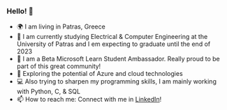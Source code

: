 ### Hello!  👋
- 🌍 I am living in Patras, Greece
- 🏫 I am currently studying Electrical & Computer Engineering at the University of Patras and I em expecting to graduate until the end of 2023
- 🔭 I am a Beta Microsoft Learn Student Ambassador. Really proud to be part of this great community!
- 🌱 Exploring the potential of Azure and cloud technologies
- 💻 Also trying to sharpen my programming skills, I am mainly working with Python, C, & SQL
- 📫 How to reach me: Connect with me in [LinkedIn](https://www.linkedin.com/in/sitistas/)!
<!-- - 🏢 Looking for an internship in the Computer Engineering field, to sharpen my skills alongside my studies!  
   Starting my thesis on NLP -->
